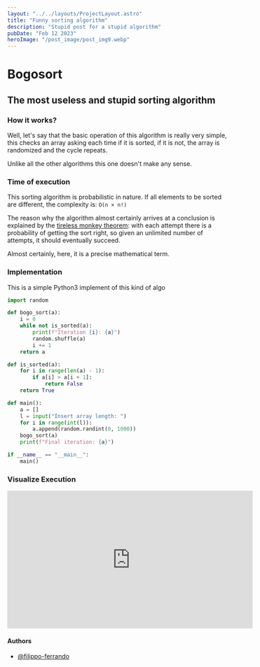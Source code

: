 ```yaml
---
layout: "../../layouts/ProjectLayout.astro"
title: "Funny sorting algorithm"
description: "Stupid post for a stupid algorithm"
pubDate: "Feb 12 2023"
heroImage: "/post_image/post_img9.webp"
---
```


# Bogosort
## The most useless and stupid sorting algorithm

### How it works?

Well, let's say that the basic operation of this algorithm is really very simple, this checks an array asking each time if it is sorted, if it is not, the array is randomized and the cycle repeats.

Unlike all the other algorithms this one doesn't make any sense.

### Time of execution

This sorting algorithm is probabilistic in nature. If all elements to be sorted are different, the complexity is: ```O(n × n!)```

The reason why the algorithm almost certainly arrives at a conclusion is explained by the [tireless monkey theorem](https://en.wikipedia.org/wiki/Infinite_monkey_theorem): with each attempt there is a probability of getting the sort right, so given an unlimited number of attempts, it should eventually succeed.

Almost certainly, here, it is a precise mathematical term.

### Implementation

This is a simple Python3 implement of this kind of algo

```python
import random

def bogo_sort(a):
    i = 0
    while not is_sorted(a):
        print(f"Iteration {i}: {a}")
        random.shuffle(a)
        i += 1
    return a

def is_sorted(a):
    for i in range(len(a) - 1):
        if a[i] > a[i + 1]:
            return False
    return True

def main():
    a = []
    l = input("Insert array length: ")
    for i in range(int(l)):
        a.append(random.randint(0, 1000))
    bogo_sort(a)
    print(f"Final iteration: {a}")

if __name__ == "__main__":
    main()
```

### Visualize Execution

<iframe width="560" height="315" src="https://www.youtube.com/embed/DaPJkYo2quc" title="Bogo Sort algo" frameborder="0" allow="accelerometer; autoplay; clipboard-write; encrypted-media; gyroscope; picture-in-picture; web-share" allowfullscreen></iframe>

#### Authors

- [@filippo-ferrando](https://www.github.com/filippo-ferrando)